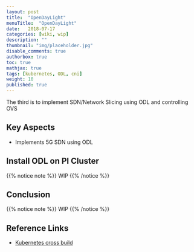 ```yaml
---
layout: post
title:  "OpenDayLight"
menuTitle:  "OpenDayLight"
date:   2018-07-17
categories: [wiki, wip]
description: ""
thumbnail: "img/placeholder.jpg"
disable_comments: true
authorbox: true
toc: true
mathjax: true
tags: [kubernetes, ODL, cni]
weight: 10 
published: true
---
```


The third is to implement SDN/Network Slicing using ODL and controlling OVS

<!--more-->

## Key Aspects

- Implements 5G SDN using ODL

## Install ODL on PI Cluster

{{% notice note %}}
WIP
{{% /notice %}}

## Conclusion

{{% notice note %}}
WIP
{{% /notice %}}

## Reference Links

- [Kubernetes cross build]()

